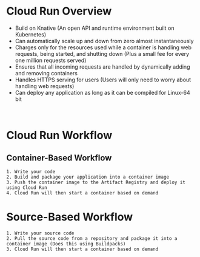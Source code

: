 # Cloud Run Overview

* Build on Knative (An open API and runtime environment built on Kubernetes)
* Can automatically scale up and down from zero almost instantaneously 
* Charges only for the resources used while a container is handling web requests, being started, and shutting down (Plus a small fee for every one million requests served)
* Ensures that all incoming requests are handled by dynamically adding and removing containers
* Handles HTTPS serving for users (Users will only need to worry about handling web requests)
* Can deploy any application as long as it can be compiled for Linux-64 bit

<br>

# Cloud Run Workflow


## Container-Based Workflow

```Text
1. Write your code
2. Build and package your application into a container image
3. Push the container image to the Artifact Registry and deploy it using Cloud Run
4. Cloud Run will then start a container based on demand
```

# Source-Based Workflow

```Text
1. Write your source code
2. Pull the source code from a repository and package it into a container image (Does this using Buildpacks)
3. Cloud Run will then start a container based on demand 
```